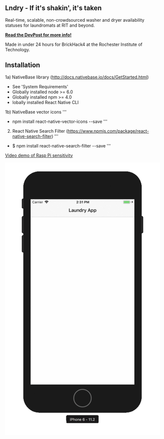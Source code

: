 ## Lndry - If it's shakin', it's taken

Real-time, scalable, non-crowdsourced washer and dryer availability statuses for laundromats at RIT and beyond.

[**Read the DevPost for more info!**](https://devpost.com/software/lndry)

Made in under 24 hours for BrickHack4 at the Rochester Institute of Technology.

## Installation

1a) NativeBase library (http://docs.nativebase.io/docs/GetStarted.html)
- See 'System Requirements'
- Globally installed node >= 6.0
- Globally installed npm >= 4.0
- lobally installed React Native CLI

1b) NativeBase vector icons
'''
- npm install react-native-vector-icons --save
'''

2) React Native Search Filter (https://www.npmjs.com/package/react-native-search-filter)
'''
- $ npm install react-native-search-filter --save
'''

[Video demo of Rasp Pi sensitivity](https://github.com/zbanack/laundry/blob/master/Laundry/Showcasing/unit_test.MOV?raw=true)

![Timelapse of frontend dev, GUI](https://github.com/zbanack/laundry/blob/master/Laundry/Showcasing/lndry-progress.gif?raw=true)

